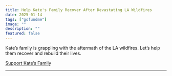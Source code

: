 ```yaml
---
title: Help Kate's Family Recover After Devastating LA Wildfires
date: 2025-01-14
tags: ["gofundme"]
image: ""
description: ""
featured: false
---
```


Kate’s family is grappling with the aftermath of the LA wildfires. Let’s help them recover and rebuild their lives.

[Support Kate’s Family](https://www.gofundme.com/f/help-kates-family-recover-after-devastating-la-wildfires)

---
